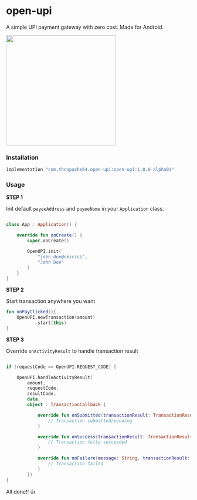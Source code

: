 # open-upi
A simple UPI payment gateway with zero cost. Made for Android.

<img src="https://github.com/theapache64/open-upi/blob/master/demo.gif?raw=true" width="300">

### Installation

```groovy
implementation "com.theapache64.open-upi:open-upi:1.0.0-alpha01"
```

### Usage

**STEP 1** 

Init default `payeeAddress` and `payeeName` in your `Application` class. 

```kotlin

class App : Application() {

    override fun onCreate() {
        super.onCreate()

        OpenUPI.init(
            "john.doe@okicici",
            "John Doe"
        )
    }
}
```

**STEP 2**

Start transaction anywhere you want

```kotlin
fun onPayClicked(){
    OpenUPI.newTransaction(amount) 
           .start(this)
}
```

**STEP 3**

Override `onActivityResult` to handle transaction result

```kotlin

if (requestCode == OpenUPI.REQUEST_CODE) {

    OpenUPI.handleActivityResult(
        amount,
        requestCode,
        resultCode,
        data,
        object : TransactionCallback {

            override fun onSubmitted(transactionResult: TransactionResult) {
                // Transaction submitted/pending
            }

            override fun onSuccess(transactionResult: TransactionResult) {
                // Transaction fully succeeded
            }

            override fun onFailure(message: String, transactionResult: TransactionResult?) {
                // Transaction failed
            }
        })
}
```

All done!! :thumbsup:  